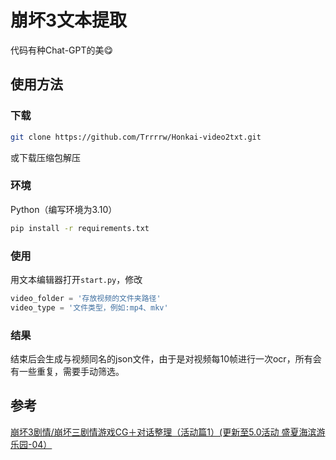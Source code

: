 # 崩坏3文本提取
代码有种Chat-GPT的美😋

## 使用方法
### 下载
```bash
git clone https://github.com/Trrrrw/Honkai-video2txt.git
```
或下载压缩包解压

### 环境
Python（编写环境为3.10）
```bash
pip install -r requirements.txt
```

### 使用
用文本编辑器打开`start.py`，修改
```python
video_folder = '存放视频的文件夹路径'
video_type = '文件类型，例如:mp4、mkv'
```

### 结果
结束后会生成与视频同名的json文件，由于是对视频每10帧进行一次ocr，所有会有一些重复，需要手动筛选。

## 参考
[崩坏3剧情/崩坏三剧情游戏CG＋对话整理（活动篇1）(更新至5.0活动 盛夏海滨游乐园-04）](https://www.bilibili.com/video/BV1wy4y157ou)